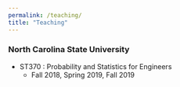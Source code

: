 ```yaml
---
permalink: /teaching/
title: "Teaching"
---
```


### North Carolina State University
- ST370 : Probability and Statistics for Engineers
     - Fall 2018, Spring 2019, Fall 2019